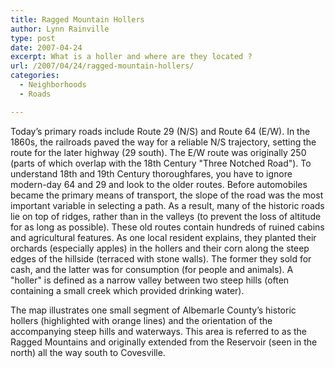 ```yaml
---
title: Ragged Mountain Hollers
author: Lynn Rainville
type: post
date: 2007-04-24
excerpt: What is a holler and where are they located ?
url: /2007/04/24/ragged-mountain-hollers/
categories:
  - Neighborhoods
  - Roads

---
```

Today&#8217;s primary roads include Route 29 (N/S) and Route 64 (E/W). In the 1860s, the railroads paved the way for a reliable N/S trajectory, setting the route for the later highway (29 south). The E/W route was originally 250 (parts of which overlap with the 18th Century "Three Notched Road"). To understand 18th and 19th Century thoroughfares, you have to ignore modern-day 64 and 29 and look to the older routes. Before automobiles became the primary means of transport, the slope of the road was the most important variable in selecting a path. As a result, many of the historic roads lie on top of ridges, rather than in the valleys (to prevent the loss of altitude for as long as possible). These old routes contain hundreds of ruined cabins and agricultural features. As one local resident explains, they planted their orchards (especially apples) in the hollers and their corn along the steep edges of the hillside (terraced with stone walls). The former they sold for cash, and the latter was for consumption (for people and animals). A "holler" is defined as a narrow valley between two steep hills (often containing a small creek which provided drinking water).[](http://www.locohistory.org/blog/?attachment_id=107)

The map illustrates one small segment of Albemarle County&#8217;s historic hollers (highlighted with orange lines) and the orientation of the accompanying steep hills and waterways. This area is referred to as the Ragged Mountains and originally extended from the Reservoir (seen in the north) all the way south to Covesville.
